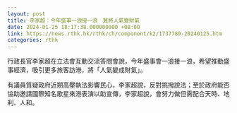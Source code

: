 ```yaml
---
layout: post
title: 李家超︰今年盛事一浪接一浪　冀將人氣變財氣
date: 2024-01-25 18:17:38.000000000 +08:00
link: https://news.rthk.hk/rthk/ch/component/k2/1737789-20240125.htm
categories: rthk
---
```


行政長官李家超在立法會互動交流答問會說，今年盛事會一浪接一浪，希望推動盛事經濟，吸引更多旅客訪港，將「人氣變成財氣」。

有議員質疑政府近期高壓執法影響民心，李家超說，反對挑撥說法；至於政府能否協助邀請國際知名歌星來港表演以助宣傳，李家超說，會努力做但需配合天時、地利、人和。
